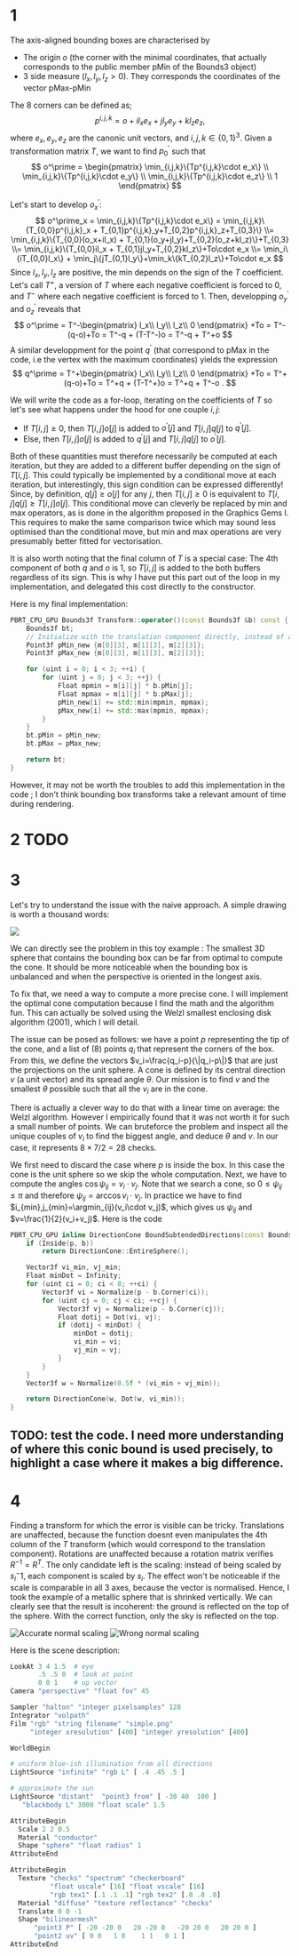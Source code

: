 # 1

The axis-aligned bounding boxes are characterised by
- The origin $o$ (the corner with the minimal coordinates, that actually corresponds to the public member pMin of the Bounds3 object)
- 3 side measure ($l_x, l_y, l_z>0$). They corresponds the coordinates of the vector pMax-pMin

The 8 corners can be defined as;
$$
p^{i,j,k} = o + i l_x e_x + jl_y e_y + kl_z e_z,
$$
where $e_x,e_y,e_z$ are the canonic unit vectors, and $i,j,k\in\{0,1\}^3$.
Given a transformation matrix $T$, we want to find $p^{\prime}_0$ such that
$$
o^\prime = \begin{pmatrix}
\min_{i,j,k}\{Tp^{i,j,k}\cdot e_x\} \\
\min_{i,j,k}\{Tp^{i,j,k}\cdot e_y\} \\
\min_{i,j,k}\{Tp^{i,j,k}\cdot e_z\} \\
1
\end{pmatrix}
$$

Let's start to develop $o^\prime_x$:
$$
o^\prime_x = \min_{i,j,k}\{Tp^{i,j,k}\cdot e_x\} = \min_{i,j,k}\{T_{0,0}p^{i,j,k}_x + T_{0,1}p^{i,j,k}_y+T_{0,2}p^{i,j,k}_z+T_{0,3}\} \\=
\min_{i,j,k}\{T_{0,0}(o_x+il_x) + T_{0,1}(o_y+jl_y)+T_{0,2}(o_z+kl_z)\}+T_{0,3} \\=
\min_{i,j,k}\{T_{0,0}il_x + T_{0,1}jl_y+T_{0,2}kl_z\}+To\cdot e_x \\=
\min_i\{iT_{0,0}l_x\} + \min_j\{jT_{0,1}l_y\}+\min_k\{kT_{0,2}l_z\}+To\cdot e_x
$$
Since $l_x,l_y,l_z$ are positive, the min depends on the sign of the $T$ coefficient. Let's call $T^+$, a version of $T$ where each negative coefficient is forced to $0$, and $T^-$ where each negative coefficient is forced to 1. Then, developping $o^\prime_y$ and $o^\prime_z$ reveals that
$$
o^\prime = T^-\begin{pmatrix}
l_x\\
l_y\\
l_z\\
0
\end{pmatrix}
+To =
T^-(q-o)+To = T^-q + (T-T^-)o = T^-q + T^+o
$$
A similar developpment for the point $q^\prime$ (that correspond to pMax in the code, i.e the vertex with the maximum coordinates) yields the expression
$$
q^\prime = T^+\begin{pmatrix}
l_x\\
l_y\\
l_z\\
0
\end{pmatrix}
+To = 
T^+(q-o)+To = T^+q + (T-T^+)o = T^+q + T^-o .
$$

We will write the code as a for-loop, iterating on the coefficients of $T$ so let's see what happens under the hood for one couple $i,j$:
- If $T[i,j] \geq 0$, then $T[i,j]o[j]$ is added to $o^\prime[j]$ and $T[i,j]q[j]$ to $q^\prime[j]$.
- Else, then $T[i,j]o[j]$ is added to $q^\prime[j]$ and $T[i,j]q[j]$ to $o^\prime[j]$.

Both of these quantities must therefore necessarily be computed at each iteration, but they are added to a different buffer depending on the sign of $T[i,j]$. This could typically be implemented by a conditional move at each iteration, but interestingly, this sign condition can be expressed differently! Since, by definition, $q[j]\geq o[j]$ for any $j$, then $T[i,j] \geq 0$ is equivalent to $T[i,j]q[j]\geq T[i,j]o[j]$. This conditional move can cleverly be replaced by min and max operators, as is done in the algorithm proposed in the Graphics Gems I. This requires to make the same comparison twice which may sound less optimised than the conditional move, but min and max operations are very presumably better fitted for vectorisation.

It is also worth noting that the final column of $T$ is a special case: The 4th component of both $q$ and $o$ is 1, so $T[i,j]$ is added to the both buffers regardless of its sign. This is why I have put this part out of the loop in my implementation, and delegated this cost directly to the constructor.

Here is my final implementation:
```c++
PBRT_CPU_GPU Bounds3f Transform::operator()(const Bounds3f &b) const {
    Bounds3f bt;
    // Initialize with the translation component directly, instead of adding at the end.
    Point3f pMin_new {m[0][3], m[1][3], m[2][3]};
    Point3f pMax_new {m[0][3], m[1][3], m[2][3]};

    for (uint i = 0; i < 3; ++i) {
        for (uint j = 0; j < 3; ++j) {
            Float mpmin = m[i][j] * b.pMin[j];
            Float mpmax = m[i][j] * b.pMax[j];
            pMin_new[i] += std::min(mpmin, mpmax);
            pMax_new[i] += std::max(mpmin, mpmax);
        }
    }
    bt.pMin = pMin_new;
    bt.pMax = pMax_new;

    return bt;
}
```

However, it may not be worth the troubles to add this implementation in the code ; I don't think bounding box transforms take a relevant amount of time during rendering.

# 2 TODO

# 3

Let's try to understand the issue with the naive approach. A simple drawing is worth a thousand words:

![](cone.svg)

We can directly see the problem in this toy example : The smallest 3D sphere that contains the bounding box can be far from optimal to compute the cone. It should be more noticeable when the bounding box is unbalanced and when the perspective is oriented in the longest axis. 

To fix that, we need a way to compute a more precise cone. I will implement the optimal cone computation because I find the math and the algorithm fun. This can actually be solved using the Welzl smallest enclosing disk algorithm (2001), which I will detail.


The issue can be posed as follows: we have a point $p$ representing the tip of the cone, and a list of (8) points $q_i$ that represent the corners of the box. From this, we define the vectors $v_i=\frac{q_i-p}{\|q_i-p\|}$ that are just the projections on the unit sphere. A cone is defined by its central direction $v$ (a unit vector) and its spread angle $\theta$. Our mission is to find $v$ and the smallest $\theta$ possible such that all the $v_i$ are in the cone.

There is actually a clever way to do that with a linear time on average: the Welzl algorithm. However I empirically found that it was not worth it for such a small number of points. We can bruteforce the problem and inspect all the unique couples of $v_i$ to find the biggest angle, and deduce $\theta$ and $v$. In our case, it represents $8\times7/2=28$ checks.

<!-- Welzl came up with a clever efficient recursive algorithm to compute the smallest circle that contains an arbitrary list of points. The recursion idea is the following: if $C_n$ is the circle that contains all the $\{v_i\}_{i<n}$ how to find $C_{n+1}$, the circle that contain all the all the $\{v_i\}_{i<n+1}$? The trick is the following:
- If $v_{n+1}\in C_n$, then $C_{n+1}=C_n$: the previous circle already englobes the new point.
- If $v_{n+1}\notin C_n$, then $C_{n+1}$ will necessarily have $v_n$ on its border (see Note 1). With this constraint, parse through every $\{v_i\}_{i<n+1}$ and build circles that intersect with $v_{n+1}$ until dinfing one that works.

**Note 1:** While being intuitive, I find the proof a bit tricky. It is true because there are 3 points $a^1_n, a^2_n, a^3_n\in \{v_i\}_{i<n}$ that parametrise $C_n$ (remember that there is only 1 circle that passes through 3 given points). So if $v_{n+1}$ isn't on the border of $C_{n+1}$, it means that $v_{n+1}\notin \{a^1_{n+1}, a^2_{n+1}, a^3_{n+1}\}$. But since $C_{n+1}$ contains all the $\{v_i\}_{i<n}$ (as well as $v_{n+1}$), and that it verifies $a^1_{n+1}, a^2_{n+1}, a^3_{n+1}\in \{v_i\}_{i<n}$, it implies that $C_{n+1}=C_n$: both circles are identical. In other words, $v_{n+1}\notin C_n$ if and only if $C_{n+1}\neq C_n$ and $v_{n+1}$ is on the border of $C_{n+1}$.

The trick of Wezlz is to randomise the order of the point before running the algorithm. -->

We first need to discard the case where $p$ is inside the box. In this case the cone is the unit sphere so we skip the whole computation. Next, we have to compute the angles $\cos{\psi_{ij}}=v_i\cdot v_j$. Note that we search a cone, so $0\leq\psi_{ij}\leq\pi$ and therefore $\psi_{ij}=\arccos{v_i\cdot v_j}$. In practice we have to find $i_{min},j_{min}=\argmin_{ij}(v_i\cdot v_j)$,
which gives us $\psi_{ij}$ and $v=\frac{1}{2}(v_i+v_j)$. Here is the code
```c++
PBRT_CPU_GPU inline DirectionCone BoundSubtendedDirections(const Bounds3f &b, Point3f p) {
    if (Inside(p, b))
        return DirectionCone::EntireSphere();

    Vector3f vi_min, vj_min;
    Float minDot = Infinity;
    for (uint ci = 0; ci < 8; ++ci) {
        Vector3f vi = Normalize(p - b.Corner(ci));
        for (uint cj = 0; cj < ci; ++cj) {
            Vector3f vj = Normalize(p - b.Corner(cj));
            Float dotij = Dot(vi, vj);
            if (dotij < minDot) {
                minDot = dotij;
                vi_min = vi;
                vj_min = vj;
            }
        }
    }
    Vector3f w = Normalize(0.5f * (vi_min + vj_min));

    return DirectionCone(w, Dot(w, vi_min));
}
```

## TODO: test the code. I need more understanding of where this conic bound is used precisely, to highlight a case where it makes a big difference.

# 4
Finding a transform for which the error is visible can be tricky. Translations are unaffected, because the function doesnt even manipulates the 4th column of the $T$ transform (which would correspond to the translation component). Rotations are unaffected because a rotation matrix verifies $R^{-1}=R^T$. The only candidate left is the scaling: instead of being scaled by $s_i^-1$, each component is scaled by $s_i$. The effect won't be noticeable if the scale is comparable in all 3 axes, because the vector is normalised. Hence, I took the example of a metallic sphere that is shrinked vertically. We can clearly see that the result is incoherent: the ground is reflected on the top of the sphere. With the correct function, only the sky is reflected on the top.

![Accurate normal scaling](simple_gt.png)
![Wrong normal scaling](simple_error.png)

Here is the scene description:

```julia
LookAt 3 4 1.5  # eye
       .5 .5 0  # look at point
       0 0 1    # up vector
Camera "perspective" "float fov" 45

Sampler "halton" "integer pixelsamples" 128
Integrator "volpath"
Film "rgb" "string filename" "simple.png"
     "integer xresolution" [400] "integer yresolution" [400]

WorldBegin

# uniform blue-ish illumination from all directions
LightSource "infinite" "rgb L" [ .4 .45 .5 ]

# approximate the sun
LightSource "distant"  "point3 from" [ -30 40  100 ]
   "blackbody L" 3000 "float scale" 1.5

AttributeBegin
  Scale 2 2 0.5
  Material "conductor"
  Shape "sphere" "float radius" 1
AttributeEnd

AttributeBegin
  Texture "checks" "spectrum" "checkerboard"
          "float uscale" [16] "float vscale" [16]
          "rgb tex1" [.1 .1 .1] "rgb tex2" [.8 .8 .8]
  Material "diffuse" "texture reflectance" "checks"
  Translate 0 0 -1
  Shape "bilinearmesh"
      "point3 P" [ -20 -20 0   20 -20 0   -20 20 0   20 20 0 ]
      "point2 uv" [ 0 0   1 0    1 1   0 1 ]
AttributeEnd
```